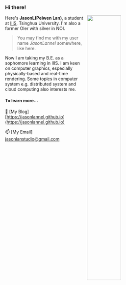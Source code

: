 ### Hi there!

<img style="width: 47%" align="right" src="https://github-readme-stats.vercel.app/api?username=JasonLannel" />

Here's **JasonL(Peiwen Lan)**, a student at [IIIS](https://iiis.tsinghua.edu.cn/), Tsinghua University. I'm also a former OIer with silver in NOI.

> You may find me with my user name *JasonLannel* somewhere, like here.

Now I am taking my B.E. as a sophomore learning in IIIS. I am keen on computer graphics, especially physically-based and real-time rendering. Some topics in computer system e.g. distributed system and cloud computing also interests me.

#### To learn more...
💬 [My Blog] [https://jasonlannel.github.io](https://jasonlannel.github.io) 

📫 [My Email] [jasonlanstudio@gmail.com](mailto:jasonlanstudio@gmail.com)

